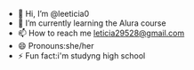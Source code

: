 - 👋 Hi, I’m @leeticia0
- 🌱 I’m currently learning the Alura course
- 📫 How to reach me leticia29528@gmail.com
- 😄 Pronouns:she/her
- ⚡ Fun fact:i'm studyng high school

